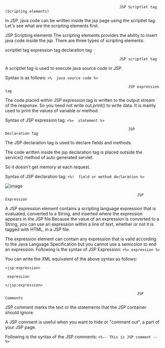                                                         JSP Scriptlet tag (Scripting elements)

In JSP, java code can be written inside the jsp page using the scriptlet tag. Let's see what are the scripting elements first.

JSP Scripting elements
The scripting elements provides the ability to insert java code inside the jsp. There are three types of scripting elements:

scriptlet tag
expression tag
declaration tag

                                                        JSP scriptlet tag
                                                        
A scriptlet tag is used to execute java source code in JSP. 

Syntax is as follows: ``` <%  java source code %>  ```

                                                            JSP expression tag

The code placed within JSP expression tag is written to the output stream of the response. So you need not write out.print() to write data. It is mainly used to print the values of variable or method.

Syntax of JSP expression tag: ``` <%=  statement %>  ```

                                                            JSP Declaration Tag
The JSP declaration tag is used to declare fields and methods.

The code written inside the jsp declaration tag is placed outside the service() method of auto generated servlet.

So it doesn't get memory at each request.

Syntax of JSP declaration tag: ``` <%!  field or method declaration %>  ```

![image](https://github.com/shardapatil/Sharda/assets/53011896/4b125c97-8821-456d-a08e-4746e22df1fa)

                                                                JSP Expression
                                                                
A JSP expression element contains a scripting language expression that is evaluated, converted to a String, and inserted where the expression appears in the JSP file.Because the value of an expression is converted to a String, you can use an expression within a line of text, whether or not it is tagged with HTML, in a JSP file.

The expression element can contain any expression that is valid according to the Java Language Specification but you cannot use a semicolon to end an expression.
Following is the syntax of JSP Expression:  ``` <%= expression %> ```

You can write the XML equivalent of the above syntax as follows:

```
<jsp:expression>

 expression
 
</jsp:expression>
```
                                                                JSP Comments
                                                                
JSP comment marks the text or the statements that the JSP container should ignore. 

A JSP comment is useful when you want to hide or "comment out", a part of your JSP page.

Following is the syntax of the JSP comments:   ``` <%-- This is JSP comment --%> ```

